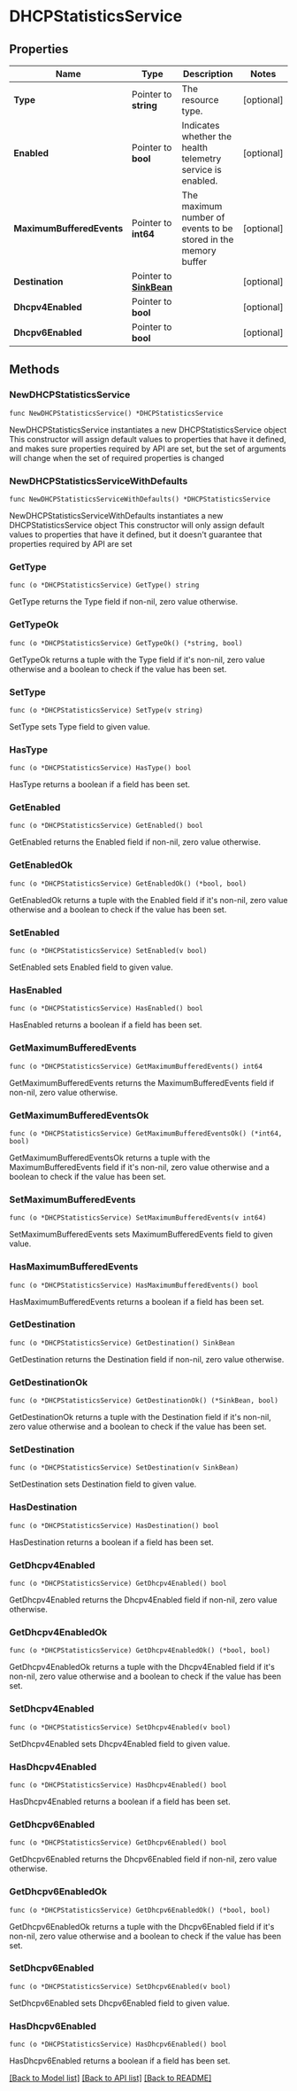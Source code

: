 # DHCPStatisticsService

## Properties

Name | Type | Description | Notes
------------ | ------------- | ------------- | -------------
**Type** | Pointer to **string** | The resource type. | [optional] 
**Enabled** | Pointer to **bool** | Indicates whether the health telemetry service is enabled. | [optional] 
**MaximumBufferedEvents** | Pointer to **int64** | The maximum number of events to be stored in the memory buffer | [optional] 
**Destination** | Pointer to [**SinkBean**](SinkBean.md) |  | [optional] 
**Dhcpv4Enabled** | Pointer to **bool** |  | [optional] 
**Dhcpv6Enabled** | Pointer to **bool** |  | [optional] 

## Methods

### NewDHCPStatisticsService

`func NewDHCPStatisticsService() *DHCPStatisticsService`

NewDHCPStatisticsService instantiates a new DHCPStatisticsService object
This constructor will assign default values to properties that have it defined,
and makes sure properties required by API are set, but the set of arguments
will change when the set of required properties is changed

### NewDHCPStatisticsServiceWithDefaults

`func NewDHCPStatisticsServiceWithDefaults() *DHCPStatisticsService`

NewDHCPStatisticsServiceWithDefaults instantiates a new DHCPStatisticsService object
This constructor will only assign default values to properties that have it defined,
but it doesn't guarantee that properties required by API are set

### GetType

`func (o *DHCPStatisticsService) GetType() string`

GetType returns the Type field if non-nil, zero value otherwise.

### GetTypeOk

`func (o *DHCPStatisticsService) GetTypeOk() (*string, bool)`

GetTypeOk returns a tuple with the Type field if it's non-nil, zero value otherwise
and a boolean to check if the value has been set.

### SetType

`func (o *DHCPStatisticsService) SetType(v string)`

SetType sets Type field to given value.

### HasType

`func (o *DHCPStatisticsService) HasType() bool`

HasType returns a boolean if a field has been set.

### GetEnabled

`func (o *DHCPStatisticsService) GetEnabled() bool`

GetEnabled returns the Enabled field if non-nil, zero value otherwise.

### GetEnabledOk

`func (o *DHCPStatisticsService) GetEnabledOk() (*bool, bool)`

GetEnabledOk returns a tuple with the Enabled field if it's non-nil, zero value otherwise
and a boolean to check if the value has been set.

### SetEnabled

`func (o *DHCPStatisticsService) SetEnabled(v bool)`

SetEnabled sets Enabled field to given value.

### HasEnabled

`func (o *DHCPStatisticsService) HasEnabled() bool`

HasEnabled returns a boolean if a field has been set.

### GetMaximumBufferedEvents

`func (o *DHCPStatisticsService) GetMaximumBufferedEvents() int64`

GetMaximumBufferedEvents returns the MaximumBufferedEvents field if non-nil, zero value otherwise.

### GetMaximumBufferedEventsOk

`func (o *DHCPStatisticsService) GetMaximumBufferedEventsOk() (*int64, bool)`

GetMaximumBufferedEventsOk returns a tuple with the MaximumBufferedEvents field if it's non-nil, zero value otherwise
and a boolean to check if the value has been set.

### SetMaximumBufferedEvents

`func (o *DHCPStatisticsService) SetMaximumBufferedEvents(v int64)`

SetMaximumBufferedEvents sets MaximumBufferedEvents field to given value.

### HasMaximumBufferedEvents

`func (o *DHCPStatisticsService) HasMaximumBufferedEvents() bool`

HasMaximumBufferedEvents returns a boolean if a field has been set.

### GetDestination

`func (o *DHCPStatisticsService) GetDestination() SinkBean`

GetDestination returns the Destination field if non-nil, zero value otherwise.

### GetDestinationOk

`func (o *DHCPStatisticsService) GetDestinationOk() (*SinkBean, bool)`

GetDestinationOk returns a tuple with the Destination field if it's non-nil, zero value otherwise
and a boolean to check if the value has been set.

### SetDestination

`func (o *DHCPStatisticsService) SetDestination(v SinkBean)`

SetDestination sets Destination field to given value.

### HasDestination

`func (o *DHCPStatisticsService) HasDestination() bool`

HasDestination returns a boolean if a field has been set.

### GetDhcpv4Enabled

`func (o *DHCPStatisticsService) GetDhcpv4Enabled() bool`

GetDhcpv4Enabled returns the Dhcpv4Enabled field if non-nil, zero value otherwise.

### GetDhcpv4EnabledOk

`func (o *DHCPStatisticsService) GetDhcpv4EnabledOk() (*bool, bool)`

GetDhcpv4EnabledOk returns a tuple with the Dhcpv4Enabled field if it's non-nil, zero value otherwise
and a boolean to check if the value has been set.

### SetDhcpv4Enabled

`func (o *DHCPStatisticsService) SetDhcpv4Enabled(v bool)`

SetDhcpv4Enabled sets Dhcpv4Enabled field to given value.

### HasDhcpv4Enabled

`func (o *DHCPStatisticsService) HasDhcpv4Enabled() bool`

HasDhcpv4Enabled returns a boolean if a field has been set.

### GetDhcpv6Enabled

`func (o *DHCPStatisticsService) GetDhcpv6Enabled() bool`

GetDhcpv6Enabled returns the Dhcpv6Enabled field if non-nil, zero value otherwise.

### GetDhcpv6EnabledOk

`func (o *DHCPStatisticsService) GetDhcpv6EnabledOk() (*bool, bool)`

GetDhcpv6EnabledOk returns a tuple with the Dhcpv6Enabled field if it's non-nil, zero value otherwise
and a boolean to check if the value has been set.

### SetDhcpv6Enabled

`func (o *DHCPStatisticsService) SetDhcpv6Enabled(v bool)`

SetDhcpv6Enabled sets Dhcpv6Enabled field to given value.

### HasDhcpv6Enabled

`func (o *DHCPStatisticsService) HasDhcpv6Enabled() bool`

HasDhcpv6Enabled returns a boolean if a field has been set.


[[Back to Model list]](../README.md#documentation-for-models) [[Back to API list]](../README.md#documentation-for-api-endpoints) [[Back to README]](../README.md)


